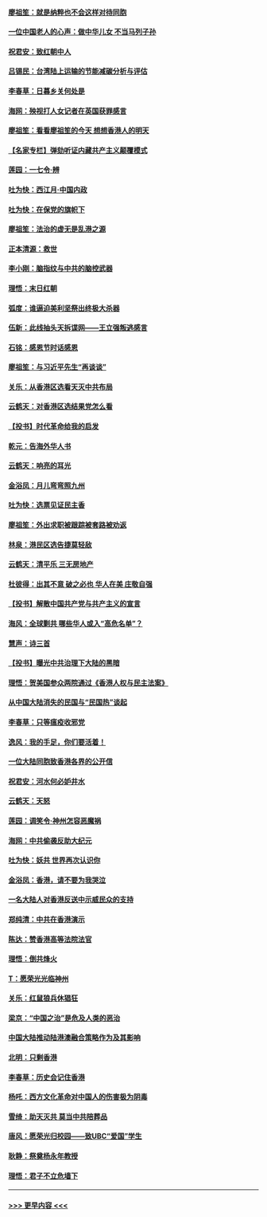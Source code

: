#### [廖祖笙：就是纳粹也不会这样对待同胞](../pages/nsc993/n11697658.md?t=12040922) 
#### [一位中国老人的心声：做中华儿女 不当马列子孙](../pages/nsc993/n11697525.md?t=12040922) 
#### [祝君安：致红朝中人](../pages/nsc993/n11697518.md?t=12040922) 
#### [吕锡民：台湾陆上运输的节能减碳分析与评估](../pages/nsc993/n11694983.md?t=12040922) 
#### [李春草：日暮乡关何处是](../pages/nsc993/n11694805.md?t=12040922) 
#### [海网：殃视打人女记者在英国获罪感言](../pages/nsc993/n11693832.md?t=12040922) 
#### [廖祖笙：看看廖祖笙的今天 想想香港人的明天](../pages/nsc993/n11693707.md?t=12040922) 
#### [【名家专栏】弹劾听证内藏共产主义颠覆模式](../pages/nsc993/n11693563.md?t=12040922) 
#### [莲园：一七令‧辨](../pages/nsc993/n11692558.md?t=12040922) 
#### [吐为快：西江月·中国内政](../pages/nsc993/n11692071.md?t=12040922) 
#### [吐为快：在保党的旗帜下](../pages/nsc993/n11691188.md?t=12040922) 
#### [廖祖笙：法治的虚无是乱港之源](../pages/nsc993/n11690605.md?t=12040922) 
#### [正本清源：救世](../pages/nsc993/n11689134.md?t=12040922) 
#### [李小刚：脑指纹与中共的脑控武器](../pages/nsc993/n11688900.md?t=12040922) 
#### [理悟：末日红朝](../pages/nsc993/n11688829.md?t=12040922) 
#### [弧度：谁逼迫美利坚祭出终极大杀器](../pages/nsc993/n11688735.md?t=12040922) 
#### [伍新：此线抽头天拆谍网——王立强叛逃感言](../pages/nsc993/n11687981.md?t=12040922) 
#### [石铭：感恩节时话感恩](../pages/nsc993/n11687568.md?t=12040922) 
#### [廖祖笙：与习近平先生“再谈谈”](../pages/nsc993/n11687005.md?t=12040922) 
#### [关乐：从香港区选看天灭中共布局](../pages/nsc993/n11686647.md?t=12040922) 
#### [云鹤天：对香港区选结果党怎么看](../pages/nsc993/n11686216.md?t=12040922) 
#### [【投书】时代革命给我的启发](../pages/nsc993/n11684287.md?t=12040922) 
#### [乾元：告海外华人书](../pages/nsc993/n11684044.md?t=12040922) 
#### [云鹤天：响亮的耳光](../pages/nsc993/n11684254.md?t=12040922) 
#### [金浴凤：月儿弯弯照九州](../pages/nsc993/n11684231.md?t=12040922) 
#### [吐为快：选票见证民主香](../pages/nsc993/n11684206.md?t=12040922) 
#### [廖祖笙：外出求职被跟踪被套路被劝返](../pages/nsc993/n11683874.md?t=12040922) 
#### [林泉：港民区选告捷莫轻敌](../pages/nsc993/n11683930.md?t=12040922) 
#### [云鹤天：清平乐 三无房地产](../pages/nsc993/n11681521.md?t=12040922) 
#### [杜彼得：出其不意 破之必也 华人在美 庄敬自强](../pages/nsc993/n11679554.md?t=12040922) 
#### [【投书】解散中国共产党与共产主义的宣言](../pages/nsc993/n11679177.md?t=12040922) 
#### [海风：全球剿共 哪些华人或入“高危名单”？](../pages/nsc993/n11678617.md?t=12040922) 
#### [慧声：诗三首](../pages/nsc993/n11678848.md?t=12040922) 
#### [【投书】曝光中共治理下大陆的黑暗](../pages/nsc993/n11678674.md?t=12040922) 
#### [理悟：贺美国参众两院通过《香港人权与民主法案》](../pages/nsc993/n11678104.md?t=12040922) 
#### [从中国大陆消失的民国与“民国热”谈起](../pages/nsc993/n11678075.md?t=12040922) 
#### [李春草：只等瘟疫收邪党](../pages/nsc993/n11677308.md?t=12040922) 
#### [逸风：我的手足，你们要活着！](../pages/nsc993/n11676352.md?t=12040922) 
#### [一位大陆同胞致香港各界的公开信](../pages/nsc993/n11675761.md?t=12040922) 
#### [祝君安：河水何必妒井水](../pages/nsc993/n11675746.md?t=12040922) 
#### [云鹤天：天怒](../pages/nsc993/n11675718.md?t=12040922) 
#### [莲园：调笑令‧神州怎容恶魔祸](../pages/nsc993/n11675648.md?t=12040922) 
#### [海网：中共偷袭反助大纪元](../pages/nsc993/n11673515.md?t=12040922) 
#### [吐为快：妖共 世界再次认识你](../pages/nsc993/n11673506.md?t=12040922) 
#### [金浴凤：香港，请不要为我哭泣](../pages/nsc993/n11673248.md?t=12040922) 
#### [一名大陆人对香港反送中示威民众的支持](../pages/nsc993/n11672615.md?t=12040922) 
#### [郑纯清：中共在香港演示](../pages/nsc993/n11670539.md?t=12040922) 
#### [陈达：赞香港高等法院法官](../pages/nsc993/n11669542.md?t=12040922) 
#### [理悟：倒共烽火](../pages/nsc993/n11668844.md?t=12040922) 
#### [T：愿荣光光临神州](../pages/nsc993/n11668421.md?t=12040922) 
#### [关乐：红鼠狼兵休猖狂](../pages/nsc993/n11668378.md?t=12040922) 
#### [梁京：“中国之治”是危及人类的恶治](../pages/nsc993/n11668328.md?t=12040922) 
#### [中国大陆推动陆港澳融合策略作为及其影响](../pages/nsc993/n11668157.md?t=12040922) 
#### [北明：只剩香港](../pages/nsc993/n11668002.md?t=12040922) 
#### [李春草：历史会记住香港](../pages/nsc993/n11667927.md?t=12040922) 
#### [杨吒：西方文化革命对中国人的伤害极为阴毒](../pages/nsc993/n11664521.md?t=12040922) 
#### [雪绮：助天灭共 莫当中共陪葬品](../pages/nsc993/n11662650.md?t=12040922) 
#### [唐风：愿荣光归校园——致UBC“爱国”学生](../pages/nsc993/n11662194.md?t=12040922) 
#### [耿静：祭奠杨永年教授](../pages/nsc993/n11662514.md?t=12040922) 
#### [理悟：君子不立危墙下](../pages/nsc993/n11662172.md?t=12040922) 

----
#### [ >>> 更早内容 <<< ](../indexes/nsc993-earlier.md)
